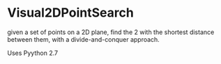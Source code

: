 Visual2DPointSearch
===================

given a set of points on a 2D plane, find the 2 with the shortest distance between them, with a divide-and-conquer approach.


Uses Pyython 2.7